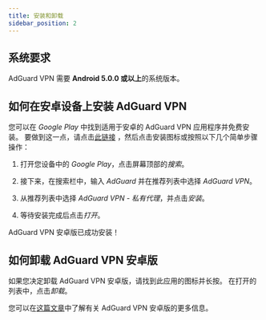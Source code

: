 ```yaml
---
title: 安装和卸载
sidebar_position: 2
---
```


## 系统要求

AdGuard VPN 需要 **Android 5.0.0 或以上**的系统版本。

## 如何在安卓设备上安装 AdGuard VPN

您可以在 *Google Play* 中找到适用于安卓的 AdGuard VPN 应用程序并免费安装。 要做到这一点，请点击[此链接](https://play.google.com/store/apps/details?id=com.adguard.vpn) ，然后点击安装图标或按照以下几个简单步骤操作：

1. 打开您设备中的 *Google Play*，点击屏幕顶部的*搜索*。

2. 接下来，在搜索栏中，输入 *AdGuard* 并在推荐列表中选择 *AdGuard VPN*。

3. 从推荐列表中选择 *AdGuard VPN - 私有代理*，并点击*安装*。

4. 等待安装完成后点击*打开*。

AdGuard VPN 安卓版已成功安装！

## 如何卸载 AdGuard VPN 安卓版

如果您决定卸载 AdGuard VPN 安卓版，请找到此应用的图标并长按。 在打开的列表中，点击*卸载*。

您可以在[这篇文章](overview.md)中了解有关 AdGuard VPN 安卓版的更多信息。